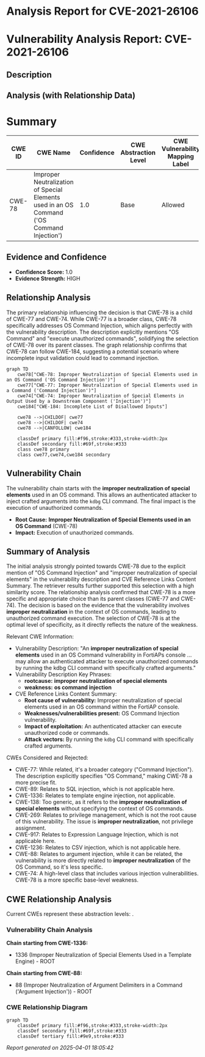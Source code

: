 # Analysis Report for CVE-2021-26106

# Vulnerability Analysis Report: CVE-2021-26106

## Description



## Analysis (with Relationship Data)

# Summary
| CWE ID | CWE Name | Confidence | CWE Abstraction Level | CWE Vulnerability Mapping Label | CWE-Vulnerability Mapping Notes |
|---|---|---|---|---|---|
| CWE-78 | Improper Neutralization of Special Elements used in an OS Command ('OS Command Injection') | 1.0 | Base | Allowed | Primary CWE |

## Evidence and Confidence

*   **Confidence Score:** 1.0
*   **Evidence Strength:** HIGH

## Relationship Analysis
The primary relationship influencing the decision is that CWE-78 is a child of CWE-77 and CWE-74. While CWE-77 is a broader class, CWE-78 specifically addresses OS Command Injection, which aligns perfectly with the vulnerability description. The description explicitly mentions "OS Command" and "execute unauthorized commands", solidifying the selection of CWE-78 over its parent classes. The graph relationship confirms that CWE-78 can follow CWE-184, suggesting a potential scenario where incomplete input validation could lead to command injection.

```mermaid
graph TD
    cwe78["CWE-78: Improper Neutralization of Special Elements used in an OS Command ('OS Command Injection')"]
    cwe77["CWE-77: Improper Neutralization of Special Elements used in a Command ('Command Injection')"]
    cwe74["CWE-74: Improper Neutralization of Special Elements in Output Used by a Downstream Component ('Injection')"]
    cwe184["CWE-184: Incomplete List of Disallowed Inputs"]
    
    cwe78 -->|CHILDOF| cwe77
    cwe78 -->|CHILDOF| cwe74
    cwe78 -->|CANFOLLOW| cwe184

    classDef primary fill:#f96,stroke:#333,stroke-width:2px
    classDef secondary fill:#69f,stroke:#333
    class cwe78 primary
    class cwe77,cwe74,cwe184 secondary
```

## Vulnerability Chain
The vulnerability chain starts with the **improper neutralization of special elements** used in an OS command. This allows an authenticated attacker to inject crafted arguments into the `kdbg` CLI command. The final impact is the execution of unauthorized commands.
  - **Root Cause:** **Improper Neutralization of Special Elements used in an OS Command** (CWE-78)
  - **Impact:** Execution of unauthorized commands.

## Summary of Analysis
The initial analysis strongly pointed towards CWE-78 due to the explicit mention of "OS Command Injection" and "improper neutralization of special elements" in the vulnerability description and CVE Reference Links Content Summary. The retriever results further supported this selection with a high similarity score. The relationship analysis confirmed that CWE-78 is a more specific and appropriate choice than its parent classes (CWE-77 and CWE-74). The decision is based on the evidence that the vulnerability involves **improper neutralization** in the context of OS commands, leading to unauthorized command execution. The selection of CWE-78 is at the optimal level of specificity, as it directly reflects the nature of the weakness.

Relevant CWE Information:
- Vulnerability Description: "An **improper neutralization of special elements** used in an OS Command vulnerability in FortiAPs console ... may allow an authenticated attacker to execute unauthorized commands by running the kdbg CLI command with specifically crafted arguments."
- Vulnerability Description Key Phrases:
  - **rootcause:** **improper neutralization of special elements**
  - **weakness:** **os command injection**
- CVE Reference Links Content Summary:
  - **Root cause of vulnerability:** Improper neutralization of special elements used in an OS command within the FortiAP console.
  - **Weaknesses/vulnerabilities present:** OS Command Injection vulnerability.
  - **Impact of exploitation:** An authenticated attacker can execute unauthorized code or commands.
  - **Attack vectors:** By running the `kdbg` CLI command with specifically crafted arguments.

CWEs Considered and Rejected:

*   CWE-77: While related, it's a broader category ("Command Injection"). The description explicitly specifies "OS Command," making CWE-78 a more precise fit.
*   CWE-89: Relates to SQL injection, which is not applicable here.
*   CWE-1336: Relates to template engine injection, not applicable.
*   CWE-138: Too generic, as it refers to the **improper neutralization of special elements** without specifying the context of OS commands.
*   CWE-269: Relates to privilege management, which is not the root cause of this vulnerability. The issue is **improper neutralization**, not privilege assignment.
*   CWE-917: Relates to Expression Language Injection, which is not applicable here.
*   CWE-1236: Relates to CSV injection, which is not applicable here.
*   CWE-88: Relates to argument injection, while it can be related, the vulnerability is more directly related to **improper neutralization** of the OS Command, so it's less specific.
*   CWE-74: A high-level class that includes various injection vulnerabilities. CWE-78 is a more specific base-level weakness.


## CWE Relationship Analysis

Current CWEs represent these abstraction levels: .


### Vulnerability Chain Analysis

**Chain starting from CWE-1336:**
- 1336 (Improper Neutralization of Special Elements Used in a Template Engine) - ROOT


**Chain starting from CWE-88:**
- 88 (Improper Neutralization of Argument Delimiters in a Command ('Argument Injection')) - ROOT



### CWE Relationship Diagram

```mermaid
graph TD
    classDef primary fill:#f96,stroke:#333,stroke-width:2px
    classDef secondary fill:#69f,stroke:#333
    classDef tertiary fill:#9e9,stroke:#333
```



*Report generated on 2025-04-01 18:05:42*
